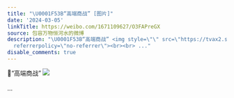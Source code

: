 ```yaml
---
title: "\U0001F53B“高端商战” [图片]"
date: '2024-03-05'
linkTitle: https://weibo.com/1671109627/O3FAPreGX
source: 包容万物恒河水的微博
description: "\U0001F53B“高端商战” <img style=\"\" src=\"https://tvax2.sinaimg.cn/large/639b1bfbly1hngny9jn2yj20fl0ud13s.jpg\"
  referrerpolicy=\"no-referrer\"><br><br> ..."
disable_comments: true
---
```

🔻“高端商战” <img style="" src="https://tvax2.sinaimg.cn/large/639b1bfbly1hngny9jn2yj20fl0ud13s.jpg" referrerpolicy="no-referrer"><br><br> ...